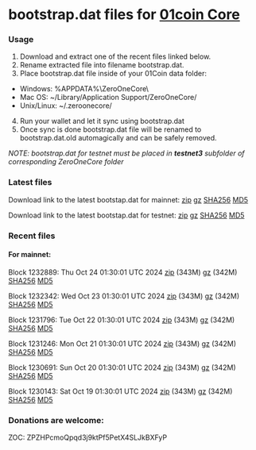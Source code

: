 # bootstrap.dat files for [01coin Core](https://01coin.io)

### Usage

1. Download and extract one of the recent files linked below.
2. Rename extracted file into filename bootstrap.dat.
3. Place bootstrap.dat file inside of your 01Coin data folder:
 - Windows: %APPDATA%\ZeroOneCore\
 - Mac OS: ~/Library/Application Support/ZeroOneCore/
 - Unix/Linux: ~/.zeroonecore/
4. Run your wallet and let it sync using bootstrap.dat
5. Once sync is done bootstrap.dat file will be renamed to bootstrap.dat.old automagically and can be safely removed.

_NOTE: bootstrap.dat for testnet must be placed in **testnet3** subfolder of corresponding ZeroOneCore folder_

### Latest files
Download link to the latest bootstap.dat for mainnet: [zip](https://files.01coin.io/mainnet/bootstrap.dat.zip) [gz](https://files.01coin.io/mainnet/bootstrap.dat.tar.gz) [SHA256](https://files.01coin.io/mainnet/sha256.txt) [MD5](https://files.01coin.io/mainnet/md5.txt)

Download link to the latest bootstap.dat for testnet: [zip](https://files.01coin.io/testnet/bootstrap.dat.zip) [gz](https://files.01coin.io/testnet/bootstrap.dat.tar.gz) [SHA256](https://files.01coin.io/testnet/sha256.txt) [MD5](https://files.01coin.io/testnet/md5.txt)

### Recent files

#### For mainnet:

Block 1232889: Thu Oct 24 01:30:01 UTC 2024 [zip](https://files.01coin.io/mainnet/2024-10-24/bootstrap.dat.zip) (343M) [gz](https://files.01coin.io/mainnet/2024-10-24/bootstrap.dat.tar.gz) (342M) [SHA256](https://files.01coin.io/mainnet/2024-10-24/sha256.txt) [MD5](https://files.01coin.io/mainnet/2024-10-24/md5.txt)

Block 1232342: Wed Oct 23 01:30:01 UTC 2024 [zip](https://files.01coin.io/mainnet/2024-10-23/bootstrap.dat.zip) (343M) [gz](https://files.01coin.io/mainnet/2024-10-23/bootstrap.dat.tar.gz) (342M) [SHA256](https://files.01coin.io/mainnet/2024-10-23/sha256.txt) [MD5](https://files.01coin.io/mainnet/2024-10-23/md5.txt)

Block 1231796: Tue Oct 22 01:30:01 UTC 2024 [zip](https://files.01coin.io/mainnet/2024-10-22/bootstrap.dat.zip) (343M) [gz](https://files.01coin.io/mainnet/2024-10-22/bootstrap.dat.tar.gz) (342M) [SHA256](https://files.01coin.io/mainnet/2024-10-22/sha256.txt) [MD5](https://files.01coin.io/mainnet/2024-10-22/md5.txt)

Block 1231246: Mon Oct 21 01:30:01 UTC 2024 [zip](https://files.01coin.io/mainnet/2024-10-21/bootstrap.dat.zip) (343M) [gz](https://files.01coin.io/mainnet/2024-10-21/bootstrap.dat.tar.gz) (342M) [SHA256](https://files.01coin.io/mainnet/2024-10-21/sha256.txt) [MD5](https://files.01coin.io/mainnet/2024-10-21/md5.txt)

Block 1230691: Sun Oct 20 01:30:01 UTC 2024 [zip](https://files.01coin.io/mainnet/2024-10-20/bootstrap.dat.zip) (343M) [gz](https://files.01coin.io/mainnet/2024-10-20/bootstrap.dat.tar.gz) (342M) [SHA256](https://files.01coin.io/mainnet/2024-10-20/sha256.txt) [MD5](https://files.01coin.io/mainnet/2024-10-20/md5.txt)

Block 1230143: Sat Oct 19 01:30:01 UTC 2024 [zip](https://files.01coin.io/mainnet/2024-10-19/bootstrap.dat.zip) (343M) [gz](https://files.01coin.io/mainnet/2024-10-19/bootstrap.dat.tar.gz) (342M) [SHA256](https://files.01coin.io/mainnet/2024-10-19/sha256.txt) [MD5](https://files.01coin.io/mainnet/2024-10-19/md5.txt)


### Donations are welcome:

ZOC: ZPZHPcmoQpqd3j9ktPf5PetX4SLJkBXFyP
